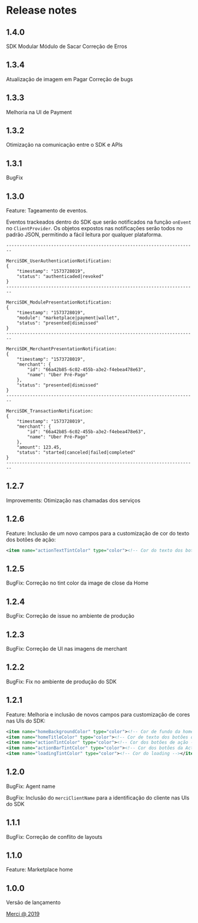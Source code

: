 # Release notes
## 1.4.0
SDK Modular
Módulo de Sacar
Correção de Erros

## 1.3.4
Atualização de imagem em Pagar
Correção de bugs

## 1.3.3
Melhoria na UI de Payment

## 1.3.2
Otimização na comunicação entre o SDK e APIs

## 1.3.1
BugFix


## 1.3.0
Feature: Tageamento de eventos.

Eventos trackeados dentro do SDK que serão notificados na função `onEvent` no `ClientProvider`. Os objetos expostos nas notificações serão todos no padrão JSON, permitindo a fácil leitura por qualquer plataforma.

```
------------------------------------------------------------------------

MerciSDK_UserAuthenticationNotification:
{
    "timestamp": "1573728019",
    "status": "authenticaded|revoked"
}
------------------------------------------------------------------------

MerciSDK_ModulePresentationNotification:
{
    "timestamp": "1573728019",
    "module": "marketplace|payment|wallet",
    "status": "presented|dismissed"
}
------------------------------------------------------------------------
    
MerciSDK_MerchantPresentationNotification:
{
    "timestamp": "1573728019",
    "merchant": {
        "id": "66a42b85-6c02-455b-a3e2-f4ebea478e63",
        "name": "Uber Pré-Pago"
    },
    "status": "presented|dismissed"
}
------------------------------------------------------------------------

MerciSDK_TransactionNotification:   
{
    "timestamp": "1573728019",
    "merchant": {
        "id": "66a42b85-6c02-455b-a3e2-f4ebea478e63",
        "name": "Uber Pré-Pago"
    },
    "amount": 123.45,
    "status": "started|canceled|failed|completed"
}   
------------------------------------------------------------------------
```

## 1.2.7
Improvements: Otimização nas chamadas dos serviços

## 1.2.6
Feature: Inclusão de um novo campos para a customização de cor do texto dos botões de ação:

````xml
<item name="actionTextTintColor" type="color"><!-- Cor do texto dos botões de ação --></item>
````

## 1.2.5
BugFix: Correção no tint color da image de close da Home

## 1.2.4
BugFix: Correção de issue no ambiente de produção

## 1.2.3
BugFix: Correção de UI nas imagens de merchant

## 1.2.2

BugFix: Fix no ambiente de produção do SDK

## 1.2.1

Feature: Melhoria e inclusão de novos campos para customização de cores nas UIs do SDK:
````xml
<item name="homeBackgroundColor" type="color"><!-- Cor de fundo da home --></item>
<item name="homeTitleColor" type="color"><!-- Cor de texto dos botões de categoria da home --></item>
<item name="actionTintColor" type="color"><!-- Cor dos botões de ação --></item>
<item name="actionBarTintColor" type="color"><!-- Cor dos botões da ActionBar --></item>
<item name="loadingTintColor" type="color"><!-- Cor do loading --></item>
````

## 1.2.0

BugFix: Agent name

BugFix: Inclusão do `merciClientName` para a identificação do cliente nas UIs do SDK 

## 1.1.1

BugFix: Correção de conflito de layouts

## 1.1.0

Feature: Marketplace home

## 1.0.0

Versão de lançamento

[Merci @ 2019](https://merci.com.br)

